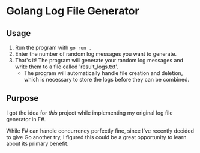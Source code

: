 # Golang Log File Generator

## Usage

1) Run the program with `go run .`
2) Enter the number of random log messages you want to generate.
3) That's it! The program will generate your random log messages and write them to a file called 'result_logs.txt'.
    - The program will automatically handle file creation and deletion, which is necessary to store the logs before they can be combined. 

## Purpose

I got the idea for *this* project while implementing my original log file generator in F#. 

While F# can handle concurrency perfectly fine, since I've recently decided to give Go another try, I figured this could be a great opportunity to learn about its primary benefit. 